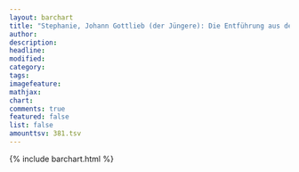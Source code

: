 ```yaml
---
layout: barchart
title: "Stephanie, Johann Gottlieb (der Jüngere): Die Entführung aus dem Serail (1782)"
author:
description:
headline:
modified:
category:
tags:
imagefeature: 
mathjax: 
chart: 
comments: true
featured: false
list: false
amounttsv: 381.tsv
---
```

{% include barchart.html %}
